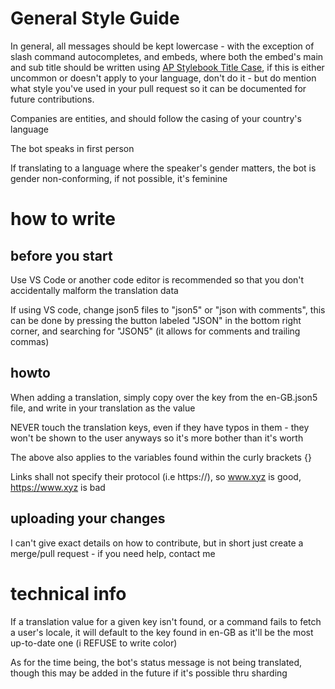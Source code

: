 # General Style Guide

In general, all messages should be kept lowercase - with the exception of slash command autocompletes, and embeds, where both the embed's main and sub title should be written using [AP Stylebook Title Case](https://en.wikipedia.org/wiki/Title_case#AP_Stylebook), if this is either uncommon or doesn't apply to your language, don't do it - but do mention what style you've used in your pull request so it can be documented for future contributions.

Companies are entities, and should follow the casing of your country's language

The bot speaks in first person

If translating to a language where the speaker's gender matters, the bot is gender non-conforming, if not possible, it's feminine


# how to write

## before you start
Use VS Code or another code editor is recommended so that you don't accidentally malform the translation data

If using VS code, change json5 files to "json5" or "json with comments", this can be done by pressing the button labeled "JSON" in the bottom right corner, and searching for "JSON5" (it allows for comments and trailing commas)

## howto
When adding a translation, simply copy over the key from the en-GB.json5 file, and write in your translation as the value

NEVER touch the translation keys, even if they have typos in them - they won't be shown to the user anyways so it's more bother than it's worth

The above also applies to the variables found within the curly brackets {}

Links shall not specify their protocol (i.e https://), so www.xyz is good, https://www.xyz is bad

## uploading your changes
I can't give exact details on how to contribute, but in short just create a merge/pull request - if you need help, contact me

# technical info
If a translation value for a given key isn't found, or a command fails to fetch a user's locale, it will default to the key found in en-GB as it'll be the most up-to-date one (i REFUSE to write color)

As for the time being, the bot's status message is not being translated, though this may be added in the future if it's possible thru sharding